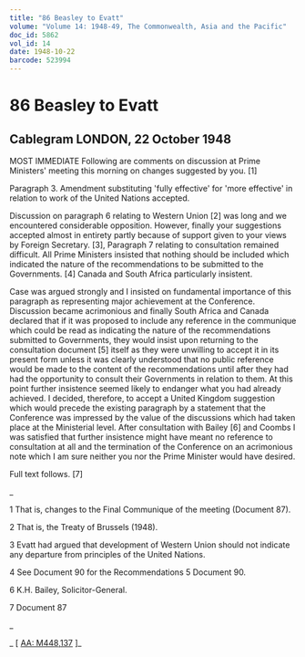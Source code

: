```yaml
---
title: "86 Beasley to Evatt"
volume: "Volume 14: 1948-49, The Commonwealth, Asia and the Pacific"
doc_id: 5862
vol_id: 14
date: 1948-10-22
barcode: 523994
---
```


# 86 Beasley to Evatt

## Cablegram LONDON, 22 October 1948

MOST IMMEDIATE Following are comments on discussion at Prime Ministers' meeting this morning on changes suggested by you. [1]

Paragraph 3. Amendment substituting 'fully effective' for 'more effective' in relation to work of the United Nations accepted.

Discussion on paragraph 6 relating to Western Union [2] was long and we encountered considerable opposition. However, finally your suggestions accepted almost in entirety partly because of support given to your views by Foreign Secretary. [3], Paragraph 7 relating to consultation remained difficult. All Prime Ministers insisted that nothing should be included which indicated the nature of the recommendations to be submitted to the Governments. [4] Canada and South Africa particularly insistent.

Case was argued strongly and I insisted on fundamental importance of this paragraph as representing major achievement at the Conference. Discussion became acrimonious and finally South Africa and Canada declared that if it was proposed to include any reference in the communique which could be read as indicating the nature of the recommendations submitted to Governments, they would insist upon returning to the consultation document [5] itself as they were unwilling to accept it in its present form unless it was clearly understood that no public reference would be made to the content of the recommendations until after they had had the opportunity to consult their Governments in relation to them. At this point further insistence seemed likely to endanger what you had already achieved. I decided, therefore, to accept a United Kingdom suggestion which would precede the existing paragraph by a statement that the Conference was impressed by the value of the discussions which had taken place at the Ministerial level. After consultation with Bailey [6] and Coombs I was satisfied that further insistence might have meant no reference to consultation at all and the termination of the Conference on an acrimonious note which I am sure neither you nor the Prime Minister would have desired.

Full text follows. [7]

_

1 That is, changes to the Final Communique of the meeting (Document 87).

2 That is, the Treaty of Brussels (1948).

3 Evatt had argued that development of Western Union should not indicate any departure from principles of the United Nations.

4 See Document 90 for the Recommendations 5 Document 90.

6 K.H. Bailey, Solicitor-General.

7 Document 87

_

_ [ [AA: M448,137](http://www.naa.gov.au/cgi-bin/Search?O=I&Number=523994) ]_
